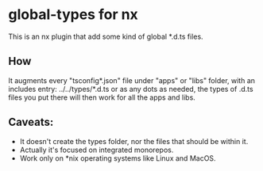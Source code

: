 # global-types for nx

This is an nx plugin that add some kind of global \*.d.ts files.

## How

It augments every "tsconfig*.json" file under "apps" or "libs" folder, with an includes entry: ../../types/*.d.ts or as any dots as needed, the types of .d.ts files you put there will then work for all the apps and libs.

## Caveats:

- It doesn't create the types folder, nor the files that should be within it.
- Actually it's focused on integrated monorepos.
- Work only on \*nix operating systems like Linux and MacOS.
